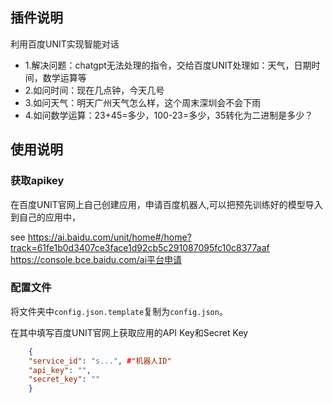 ## 插件说明

利用百度UNIT实现智能对话

- 1.解决问题：chatgpt无法处理的指令，交给百度UNIT处理如：天气，日期时间，数学运算等
- 2.如问时间：现在几点钟，今天几号
- 3.如问天气：明天广州天气怎么样，这个周末深圳会不会下雨
- 4.如问数学运算：23+45=多少，100-23=多少，35转化为二进制是多少？

## 使用说明

### 获取apikey

在百度UNIT官网上自己创建应用，申请百度机器人,可以把预先训练好的模型导入到自己的应用中，

see https://ai.baidu.com/unit/home#/home?track=61fe1b0d3407ce3face1d92cb5c291087095fc10c8377aaf https://console.bce.baidu.com/ai平台申请

### 配置文件

将文件夹中`config.json.template`复制为`config.json`。

在其中填写百度UNIT官网上获取应用的API Key和Secret Key

``` json
    {
    "service_id": "s...", #"机器人ID"
    "api_key": "", 
    "secret_key": ""
    }
```
